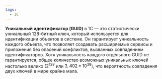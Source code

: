 ```yaml
---
tags:
  - 1С
---
```

**Уникальный идентификатор (GUID)** в 1С — это статистически уникальный 128-битный ключ, который используется для идентификации объектов в системе. Он гарантирует уникальность каждого объекта, что позволяет создавать расширяемые сервисы и приложения без опасений конфликтов, вызванных совпадением идентификаторов. Хотя уникальность каждого отдельного GUID не гарантируется, общее количество возможных уникальных ключей настолько велико ($2^{128}$ или $3,402 * 10^{38}$), что вероятность совпадения двух ключей в мире крайне мала.